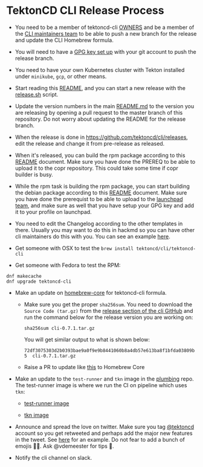# TektonCD CLI Release Process

- You need to be a member of tektoncd-cli [OWNERS](OWNERS) and be a member of the [CLI maintainers team](https://github.com/orgs/tektoncd/teams/cli-maintainers) to be able to push a new branch for the release and update the CLI Homebrew formula. 

- You will need to have a [GPG key set up](https://help.github.com/en/github/authenticating-to-github/managing-commit-signature-verification) with your git account to push the release branch.

- You need to have your own Kubernetes cluster with Tekton installed under `minikube`, `gcp`, or other means.

- Start reading this [README](tekton/README.md), and you can start a new release
  with the [release.sh](tekton/release.sh) script.

- Update the version numbers in the main [README.md](README.md) to the version you are releasing by opening a pull request to the master branch of this repository. Do not worry about updating the README for the release branch.

- When the release is done in https://github.com/tektoncd/cli/releases, edit the
  release and change it from pre-release as released.

- When it's released, you can build the rpm package according to this
  [README](tekton/rpmbuild/README.md) document. Make sure you have done the PREREQ to be
  able to upload it to the copr repository. This could take some time if copr
  builder is busy.

- While the rpm task is building the rpm package, you can start building the
  debian package according to this [README](tekton/debbuild/README.md)
  document. Make sure you have done the prerequist to be able to upload to the
  [launchpad team](https://launchpad.net/~tektoncd), and make sure as well that
  you have setup your GPG key and add it to your profile on launchpad.

- You need to edit the Changelog according to the other templates in there.
  Usually you may want to do this in hackmd so you can have other cli
  maintainers do this with you. You can see an example
  [here](https://gist.github.com/chmouel/8a837af3a592df47db9e81da8846c673).

- Get someone with OSX to test the `brew install tektoncd/cli/tektoncd-cli`

- Get someone with Fedora to test the RPM:

```shell
dnf makecache
dnf upgrade tektoncd-cli
```

- Make an update on [homebrew-core](https://github.com/Homebrew/homebrew-core/blob/master/Formula/tektoncd-cli.rb) for tektoncd-cli formula.

  * Make sure you get the proper `sha256sum`. You need to download the `Source Code (tar.gz)` from the [release section of the cli GitHub](https://github.com/tektoncd/cli/releases) and run the command below for the release version you are working on:
  
    ```shell script
    sha256sum cli-0.7.1.tar.gz 
    ```
    
    You will get similar output to what is shown below:
    
    `72df3075303d2b0393bae9a0f9e9b8441060b8a4db57e613ba8f1bfda03809b5  cli-0.7.1.tar.gz`

  * Raise a PR to update like [this](https://github.com/Homebrew/homebrew-core/pull/46492) to Homebrew Core

- Make an update to the `test-runner` and `tkn` image in the [plumbing](https://github.com/tektoncd/plumbing/) repo. The test-runner image is where we run the CI on pipeline which uses `tkn`:

  * [test-runner image](https://github.com/tektoncd/plumbing/blob/master/tekton/images/test-runner/Dockerfile#L51)

  * [tkn image](https://github.com/tektoncd/plumbing/blob/master/tekton/images/tkn/Dockerfile#L17)

- Announce and spread the love on twitter. Make sure you tag
  [@tektoncd](https://twitter.com/tektoncd) account so you get retweeted and
  perhaps add the major new features in the tweet. See [here](https://twitter.com/chmouel/status/1177172542144036869) for an example.
  Do not fear to add a bunch of  emojis 🎉🥳. Ask @vdemeester for tips 🤣.

- Notify the cli channel on slack.
